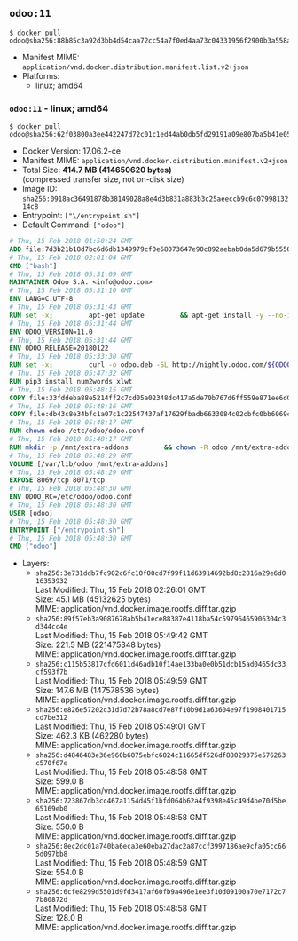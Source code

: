 ## `odoo:11`

```console
$ docker pull odoo@sha256:88b85c3a92d3bb4d54caa72cc54a7f0ed4aa73c04331956f2900b3a558ac2832
```

-	Manifest MIME: `application/vnd.docker.distribution.manifest.list.v2+json`
-	Platforms:
	-	linux; amd64

### `odoo:11` - linux; amd64

```console
$ docker pull odoo@sha256:62f03800a3ee442247d72c01c1ed44ab0db5fd29191a09e807ba5b41e0572d66
```

-	Docker Version: 17.06.2-ce
-	Manifest MIME: `application/vnd.docker.distribution.manifest.v2+json`
-	Total Size: **414.7 MB (414650620 bytes)**  
	(compressed transfer size, not on-disk size)
-	Image ID: `sha256:0918ac36491878b38149028a8e4d3b831a883b3c25aeeccb9c6c0799813214c8`
-	Entrypoint: `["\/entrypoint.sh"]`
-	Default Command: `["odoo"]`

```dockerfile
# Thu, 15 Feb 2018 01:58:24 GMT
ADD file:7d3b21b18d7bc6d6db1349979cf0e68073647e90c892aebab0da5d679b5550eb in / 
# Thu, 15 Feb 2018 02:01:04 GMT
CMD ["bash"]
# Thu, 15 Feb 2018 05:31:09 GMT
MAINTAINER Odoo S.A. <info@odoo.com>
# Thu, 15 Feb 2018 05:31:10 GMT
ENV LANG=C.UTF-8
# Thu, 15 Feb 2018 05:31:43 GMT
RUN set -x;         apt-get update         && apt-get install -y --no-install-recommends             ca-certificates             curl             node-less             python3-pip             python3-setuptools             python3-renderpm             libssl1.0-dev             xz-utils         && curl -o wkhtmltox.tar.xz -SL https://github.com/wkhtmltopdf/wkhtmltopdf/releases/download/0.12.4/wkhtmltox-0.12.4_linux-generic-amd64.tar.xz         && echo '3f923f425d345940089e44c1466f6408b9619562 wkhtmltox.tar.xz' | sha1sum -c -         && tar xvf wkhtmltox.tar.xz         && cp wkhtmltox/lib/* /usr/local/lib/         && cp wkhtmltox/bin/* /usr/local/bin/         && cp -r wkhtmltox/share/man/man1 /usr/local/share/man/
# Thu, 15 Feb 2018 05:31:44 GMT
ENV ODOO_VERSION=11.0
# Thu, 15 Feb 2018 05:31:44 GMT
ENV ODOO_RELEASE=20180122
# Thu, 15 Feb 2018 05:33:30 GMT
RUN set -x;         curl -o odoo.deb -SL http://nightly.odoo.com/${ODOO_VERSION}/nightly/deb/odoo_${ODOO_VERSION}.${ODOO_RELEASE}_all.deb         && echo '56f61789bc655aaa2c014a3c5f63d80805408359 odoo.deb' | sha1sum -c -         && dpkg --force-depends -i odoo.deb         && apt-get update         && apt-get -y install -f --no-install-recommends         && rm -rf /var/lib/apt/lists/* odoo.deb
# Thu, 15 Feb 2018 05:47:32 GMT
RUN pip3 install num2words xlwt
# Thu, 15 Feb 2018 05:48:15 GMT
COPY file:33fddeba88e5214ff2c7cd05a02348dc417a5de70b767d6ff559e871ee6d046a in / 
# Thu, 15 Feb 2018 05:48:16 GMT
COPY file:db43c8e34bfc1a07c1c22547437af17629fbadb6633084c02cbfc0bb6069c9fd in /etc/odoo/ 
# Thu, 15 Feb 2018 05:48:17 GMT
RUN chown odoo /etc/odoo/odoo.conf
# Thu, 15 Feb 2018 05:48:17 GMT
RUN mkdir -p /mnt/extra-addons         && chown -R odoo /mnt/extra-addons
# Thu, 15 Feb 2018 05:48:29 GMT
VOLUME [/var/lib/odoo /mnt/extra-addons]
# Thu, 15 Feb 2018 05:48:29 GMT
EXPOSE 8069/tcp 8071/tcp
# Thu, 15 Feb 2018 05:48:30 GMT
ENV ODOO_RC=/etc/odoo/odoo.conf
# Thu, 15 Feb 2018 05:48:30 GMT
USER [odoo]
# Thu, 15 Feb 2018 05:48:30 GMT
ENTRYPOINT ["/entrypoint.sh"]
# Thu, 15 Feb 2018 05:48:30 GMT
CMD ["odoo"]
```

-	Layers:
	-	`sha256:3e731ddb7fc902c6fc10f00cd7f99f11d63914692bd8c2816a29e6d016353932`  
		Last Modified: Thu, 15 Feb 2018 02:26:01 GMT  
		Size: 45.1 MB (45132625 bytes)  
		MIME: application/vnd.docker.image.rootfs.diff.tar.gzip
	-	`sha256:89f57eb3a9087678ab5b41ece88387e4118ba54c59796465906304c3d344cc4e`  
		Last Modified: Thu, 15 Feb 2018 05:49:42 GMT  
		Size: 221.5 MB (221475348 bytes)  
		MIME: application/vnd.docker.image.rootfs.diff.tar.gzip
	-	`sha256:c115b53817cfd6011d46adb10f14ae133ba0e0b51dcb15ad0465dc33cf593f7b`  
		Last Modified: Thu, 15 Feb 2018 05:49:59 GMT  
		Size: 147.6 MB (147578536 bytes)  
		MIME: application/vnd.docker.image.rootfs.diff.tar.gzip
	-	`sha256:e826e57202c31d7d72b78a8cd7e87f10b9d1a63604e97f1908401715cd7be312`  
		Last Modified: Thu, 15 Feb 2018 05:49:01 GMT  
		Size: 462.3 KB (462280 bytes)  
		MIME: application/vnd.docker.image.rootfs.diff.tar.gzip
	-	`sha256:d4846483e36e960b6075ebfc6024c11665df526df88029375e576263c570f67e`  
		Last Modified: Thu, 15 Feb 2018 05:48:58 GMT  
		Size: 599.0 B  
		MIME: application/vnd.docker.image.rootfs.diff.tar.gzip
	-	`sha256:723867db3cc467a1154d45f1bfd064b62a4f9398e45c49d4be70d5be65169eb0`  
		Last Modified: Thu, 15 Feb 2018 05:48:58 GMT  
		Size: 550.0 B  
		MIME: application/vnd.docker.image.rootfs.diff.tar.gzip
	-	`sha256:8ec2dc01a740ba6eca3e60eba27dac2a87ccf3997186ae9cfa05cc665d097bb8`  
		Last Modified: Thu, 15 Feb 2018 05:48:59 GMT  
		Size: 554.0 B  
		MIME: application/vnd.docker.image.rootfs.diff.tar.gzip
	-	`sha256:6cfe8299d5501d9fd3417af60fb9a496e1ee3f10d09100a70e7172c77b80872d`  
		Last Modified: Thu, 15 Feb 2018 05:48:58 GMT  
		Size: 128.0 B  
		MIME: application/vnd.docker.image.rootfs.diff.tar.gzip
